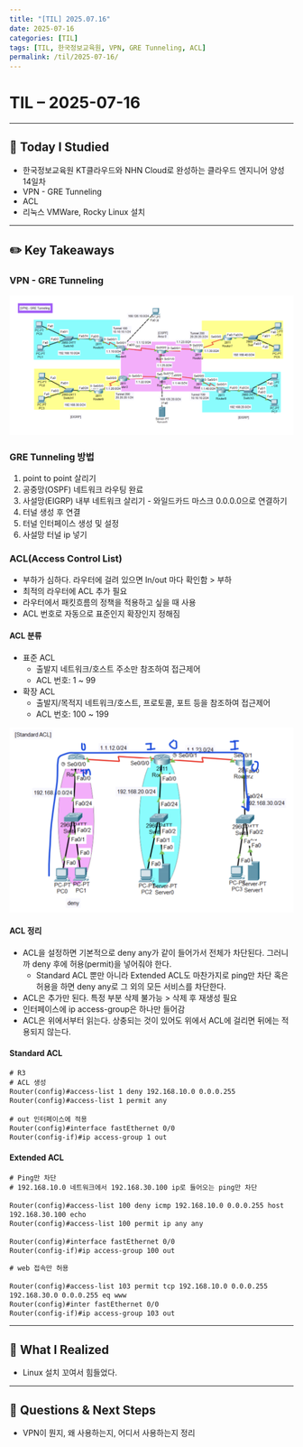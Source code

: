 ```yaml
---
title: "[TIL] 2025.07.16"
date: 2025-07-16
categories: [TIL]
tags: [TIL, 한국정보교육원, VPN, GRE Tunneling, ACL]
permalink: /til/2025-07-16/
---
```


# TIL – 2025-07-16
<!-- 오늘 날짜 -->

---

## 📘 Today I Studied
<!-- 오늘 공부한 강의, 실습, 문서 등 -->
- 한국정보교육원 KT클라우드와 NHN Cloud로 완성하는 클라우드 엔지니어 양성 14일차
- VPN - GRE Tunneling
- ACL
- 리눅스 VMWare, Rocky Linux 설치

---

## ✏️ Key Takeaways
<!-- 오늘 배운 주요 개념, 이론, 흐름 등을 자유롭게 정리하세요 -->

### VPN - GRE Tunneling
![GRE Tunneling 실습](/assets/posts/250716-1.png)

### GRE Tunneling 방법
1. point to point 살리기
2. 공중망(OSPF) 네트워크 라우팅 완료
3. 사설망(EIGRP) 내부 네트워크 살리기 - 와일드카드 마스크 0.0.0.0으로 연결하기
4. 터널 생성 후 연결
5. 터널 인터페이스 생성 및 설정
6. 사설망 터널 ip 넣기



### ACL(Access Control List)
- 부하가 심하다. 라우터에 걸려 있으면 In/out 마다 확인함 > 부하
- 최적의 라우터에 ACL 추가 필요
- 라우터에서 패킷흐름의 정책을 적용하고 싶을 때 사용
- ACL 번호로 자동으로 표준인지 확장인지 정해짐


#### ACL 분류
- 표준 ACL
    - 출발지 네트워크/호스트 주소만 참조하여 접근제어
    - ACL 번호: 1 ~ 99
- 확장 ACL
    - 출발지/목적지 네트워크/호스트, 프로토콜, 포트 등을 참조하여 접근제어
    - ACL 번호: 100 ~ 199


![ACL 실습](/assets/posts/250716-2.png)

#### ACL 정리
- ACL을 설정하면 기본적으로 deny any가 같이 들어가서 전체가 차단된다. 그러니까 deny 후에 허용(permit)을 넣어줘야 한다.
    - Standard ACL 뿐만 아니라 Extended ACL도 마찬가지로 ping만 차단 혹은 허용을 하면 deny any로 그 외의 모든 서비스를 차단한다.
- ACL은 추가만 된다. 특정 부분 삭제 불가능 > 삭제 후 재생성 필요
- 인터페이스에 ip access-group은 하나만 들어감
- ACL은 위에서부터 읽는다. 상충되는 것이 있어도 위에서 ACL에 걸리면 뒤에는 적용되지 않는다.

#### Standard ACL

```
# R3
# ACL 생성
Router(config)#access-list 1 deny 192.168.10.0 0.0.0.255 
Router(config)#access-list 1 permit any

# out 인터페이스에 적용
Router(config)#interface fastEthernet 0/0
Router(config-if)#ip access-group 1 out
```

#### Extended ACL

```
# Ping만 차단
# 192.168.10.0 네트워크에서 192.168.30.100 ip로 들어오는 ping만 차단

Router(config)#access-list 100 deny icmp 192.168.10.0 0.0.0.255 host 192.168.30.100 echo
Router(config)#access-list 100 permit ip any any

Router(config)#interface fastEthernet 0/0
Router(config-if)#ip access-group 100 out
```


```
# web 접속만 허용

Router(config)#access-list 103 permit tcp 192.168.10.0 0.0.0.255 192.168.30.0 0.0.0.255 eq www
Router(config)#inter fastEthernet 0/0
Router(config-if)#ip access-group 103 out
```


--- 
## 🌱 What I Realized
<!-- 오늘 느낀 점, 인사이트, 나만의 정리 -->
- Linux 설치 꼬여서 힘들었다.

---

## 👀 Questions & Next Steps
- VPN이 뭔지, 왜 사용하는지, 어디서 사용하는지 정리

<!-- 내일 할 것, 궁금한 점, 더 찾아볼 개념 등 -->
